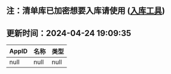## 注：清单库已加密想要入库请使用 ([入库工具](https://github.com/BlankTMing/ManifestAutoUpdate/releases))

## 更新时间：2024-04-24 19:09:35
| AppID | 名称 | 类型  |
| :-------------------- | :----------------------------- | :----------- |
| null | null| null |
